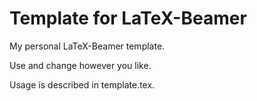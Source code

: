 Template for LaTeX-Beamer
===============

My personal LaTeX-Beamer template.

Use and change however you like.

Usage is described in template.tex.
